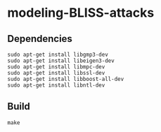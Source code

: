 # modeling-BLISS-attacks

## Dependencies
```
sudo apt-get install libgmp3-dev 
sudo apt-get install libeigen3-dev 
sudo apt-get install libmpc-dev 
sudo apt-get install libssl-dev 
sudo apt-get install libboost-all-dev 
sudo apt-get install libntl-dev
```

## Build
```
make
```
